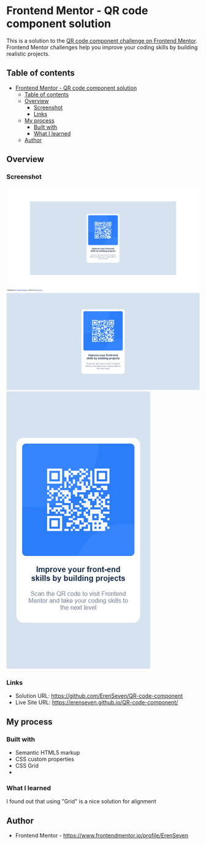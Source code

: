 # Frontend Mentor - QR code component solution

This is a solution to the [QR code component challenge on Frontend Mentor](https://www.frontendmentor.io/challenges/qr-code-component-iux_sIO_H). Frontend Mentor challenges help you improve your coding skills by building realistic projects. 

## Table of contents

- [Frontend Mentor - QR code component solution](#frontend-mentor---qr-code-component-solution)
  - [Table of contents](#table-of-contents)
  - [Overview](#overview)
    - [Screenshot](#screenshot)
    - [Links](#links)
  - [My process](#my-process)
    - [Built with](#built-with)
    - [What I learned](#what-i-learned)
  - [Author](#author)


## Overview

### Screenshot
![](/Screenshot1.png?raw=true)
![](/Screenshot2.png?raw=true)
![](/Screenshot3.png?raw=true)



### Links

- Solution URL: https://github.com/ErenSeven/QR-code-component
- Live Site URL: https://erenseven.github.io/QR-code-component/

## My process

### Built with

- Semantic HTML5 markup
- CSS custom properties
- CSS Grid
- 
### What I learned

I found out that using "Grid" is a nice solution for alignment

## Author

- Frontend Mentor - https://www.frontendmentor.io/profile/ErenSeven
